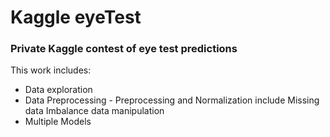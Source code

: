 # Kaggle eyeTest
### Private Kaggle contest of eye test predictions

This work includes:
 - Data exploration
 - Data Preprocessing - Preprocessing and Normalization include Missing data Imbalance data manipulation
 - Multiple Models
